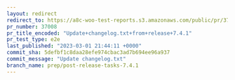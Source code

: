 ```yaml
---
layout: redirect
redirect_to: https://a8c-woo-test-reports.s3.amazonaws.com/public/pr/37008/e2e/index.html
pr_number: 37008
pr_title_encoded: "Update+changelog.txt+from+release+7.4.1"
pr_test_type: e2e
last_published: "2023-03-01 21:44:11 +0000"
commit_sha: 5defbf1c8daa28efe974cbac3ad7b694ee96a937
commit_message: "Update changelog.txt"
branch_name: prep/post-release-tasks-7.4.1
---
```

